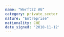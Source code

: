 ```yaml
---
name: "Werft22 AG"
category: private_sector
nature: "Entreprise"
nationality: CHE
date_signed: '2018-11-12'
---
```

    